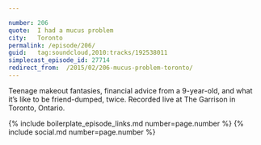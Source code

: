 ```yaml
---

number: 206
quote:  I had a mucus problem
city:   Toronto
permalink: /episode/206/
guid:   tag:soundcloud,2010:tracks/192538011
simplecast_episode_id: 27714
redirect_from:  /2015/02/206-mucus-problem-toronto/
---
```


Teenage makeout fantasies, financial advice from a 9-year-old, and what it’s like to be friend-dumped, twice. Recorded live at The Garrison in Toronto, Ontario.

{% include boilerplate_episode_links.md number=page.number %}
{% include social.md number=page.number %}